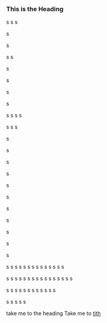 ### <a name="tith"></a>This is the Heading











s
s
s

s


s

s
s


s


s


s


s


s
s
s
s

s
s
s

s

s

s

s

s

s

s

s

s

s

s


s
s
s
s
s
s
s
s
s
s
s
s
s
s

s
s
s
s
s
s
s
s
s
s
s
s
s
s
s
s

s
s
s
s
s
s
s
s
s
s
s
s

s
s
s
s
s



























take me to the heading Take me to [tith](#tith)
